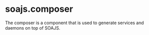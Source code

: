 # soajs.composer

The composer is a component that is used to generate services and daemons on top of SOAJS.